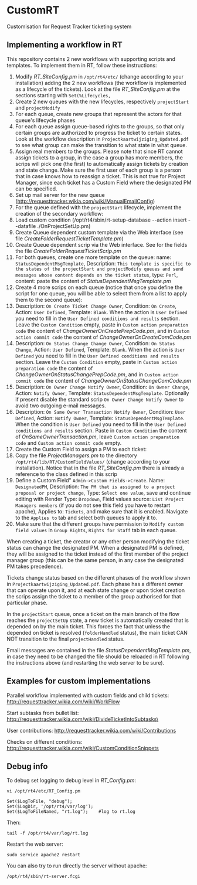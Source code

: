 # CustomRT
Customisation for Request Tracker ticketing system

## Implementing a workflow in RT

This repository contains 2 new workflows with supporting scripts and templates. To implement them in RT, follow these instructions:

1. Modify *RT_SiteConfig.pm* in `/opt/rt4/etc/` (change according to your installation) adding the 2 new workflows (the workflow is implemented as a lifecycle of the tickets). Look at the file *RT_SiteConfig.pm* at the sections starting with `Set(%Lifecycles,`
2. Create 2 new queues with the new lifecycles, respectively `projectStart` and `projectModify`
3. For each queue, create new groups that represent the actors for that queue's lifecycle phases
4. For each queue assign queue-based rights to the groups, so that only certain groups are authorized to progress the ticket to certain states. Look at the workflow description in `Projectkaartwijziging_Updated.pdf` to see what group can make the transition to what state in what queue.
5. Assign real members to the groups. Please note that since RT cannot assign tickets to a group, in the case a group has more members, the scrips will pick one (the first) to automatically assign tickets by creation and state change. Make sure the first user of each group is a person that in case knows how to reassign a ticket. This is not true for Project Manager, since each ticket has a Custom Field where the designated PM can be specified.
6. Set up mail server for the new queue (http://requesttracker.wikia.com/wiki/ManualEmailConfig)
7. For the queue defined with the `projectStart` lifecycle, implement the creation of the secondary workflow:
  1. Load custom condition (/opt/rt4/sbin/rt-setup-database --action insert --datafile ./OnProjectSetUp.pm)
  2. Create Queue dependent custom template via the Web interface (see file *CreateFolderRequestTicketTemplate.pm*)
  3. Create Queue dependent scrip via the Web interface. See for the fields the file *CreateFolderRequestTicketScrip.pm*
8. For both queues, create  one more template on the queue: name: `StatusDependentMsgTemplate`, Description: `This template is specific to the states of the projectStart and projectModify queues and send messages whose content depends on the ticket status`, type: `Perl`, content: paste the content of *StatusDependentMsgTemplate.pm*
9. Create 4 more scrips on each queue (notice that once you define the script for one queue, you will be able to select them from a list to apply them to the second queue):
  1. 	Description: `On Create Ticket Change Owner`, Condition: `On Create`, Action: `User Defined`, Template: `Blank`. When the action is `User Defined` you need to fill in the `User Defined conditions and results` section. Leave the `Custom Condition` empty, paste in `Custom action preparation code` the content of *ChangeOwnerOnCreatePrepCode.pm*, and in `Custom action commit code` the content of *ChangeOwnerOnCreateComCode.pm*
  2. 	Description: `On Status Change Change Owner`, Condition: `On Status Change`, Action: `User Defined`, Template: `Blank`. When the action is `User Defined` you need to fill in the `User Defined conditions and results` section. Leave the `Custom Condition` empty, paste in `Custom action preparation code` the content of *ChangeOwnerOnStatusChangePrepCode.pm*, and in `Custom action commit code` the content of *ChangeOwnerOnStatusChangeComCode.pm*
  3. 	Description: `On Owner Change Notify Owner`, Condition: `On Owner Change`, Action: `Notify Owner`, Template: `StatusDependentMsgTemplate`. Optionally if present disable the standard scrip `On Owner Change Notify Owner` to avoid two outgoing e-mail messages.
  4. 	Description: `On Same Owner Transaction Notify Owner`, Condition: `User Defined`, Action: `Notify Owner`, Template: `StatusDependentMsgTemplate`. When the condition is `User Defined` you need to fill in the `User Defined conditions and results` section. Paste in `Custom Condition` the content of *OnSameOwnerTransaction.pm*, leave `Custom action preparation code` and `Custom action commit code` empty.
10. Create the Custom Field to assign a PM to each ticket:
  1. Copy the file *ProjectManagers.pm* to the directory `/opt/rt4/lib/RT/CustomFieldValues/` (change according to your installation). Notice that in the file *RT_SiteConfig.pm* there is already a reference to the class defined in this scrip
  2. Define a Custom Field" `Admin->Custom Fields->Create`. Name: `DesignatedPM`, Description: `The PM that is assigned to a project proposal or project change`, Type: `Select one value`, save and continue editing with Render Type: `Dropdown`, Field values source: `List Project Managers members` (if you do not see this field you have to restart apache), Applies to: `Tickets`, and make sure that it is enabled. Navigate to the `Applies to` tab and select both queues to apply it to.
  3. Make sure that the different groups have permission to `Modify custom field values` in `Group Rights`, `Rights for Staff` tab in each queue.

When creating a ticket, the creator or any other person modifying the ticket status can change the designated PM. When a designated PM is defined, they will be assigned to the ticket instead of the first member of the project manager group (this can be the same person, in any case the designated PM takes precedence).

Tickets change status based on the different phases of the workflow shown in `Projectkaartwijziging_Updated.pdf`. Each phase has a different owner that can operate upon it, and at each state change or upon ticket creation the scrips assign the ticket to a member of the group authorised for that particular phase.

In the `projectStart` queue, once a ticket on the main branch of the flow reaches the `projectSetUp` state, a new ticket is automatically created that is depended on by the main ticket. This forces the fact that unless the depended on ticket is resolved (`folderHandled` status), the main ticket CAN NOT transition to the final `projectHandled` status.

Email messages are contained in the file *StatusDependentMsgTemplate.pm*, in case they need to be changed the file should be reloaded in RT following the instructions above (and restarting the web server to be sure).

## Examples for custom implementations
Parallel workflow implemented with custom fields and child tickets:
http://requesttracker.wikia.com/wiki/WorkFlow

Start subtasks from bullet list:
http://requesttracker.wikia.com/wiki/DivideTicketIntoSubtasks\

User contributions:
http://requesttracker.wikia.com/wiki/Contributions

Checks on different conditions:
http://requesttracker.wikia.com/wiki/CustomConditionSnippets

## Debug info

To debug set logging to debug level in *RT_Config.pm*:
```
vi /opt/rt4/etc/RT_Config.pm

Set($LogToFile, "debug");
Set($LogDir, '/opt/rt4/var/log');
Set($LogToFileNamed, "rt.log");    #log to rt.log
```

Then:

```
tail -f /opt/rt4/var/log/rt.log
```

Restart the web server:

```
sudo service apache2 restart
```

You can also try to run directly the server without apache:

```
/opt/rt4/sbin/rt-server.fcgi
```
